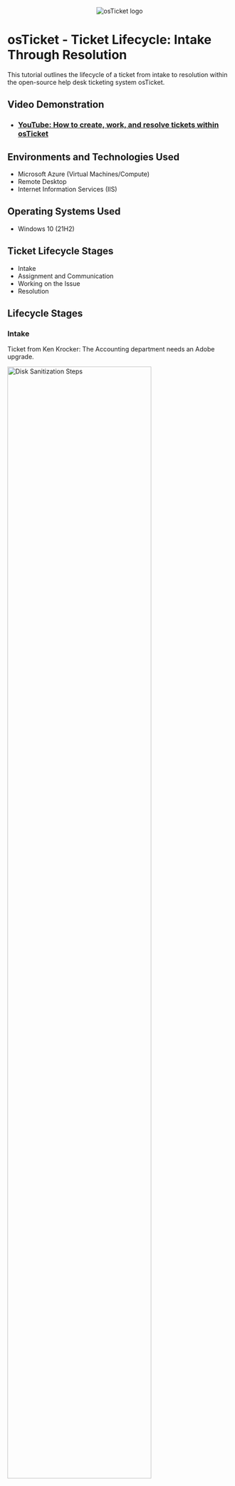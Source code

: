<p align="center">
<img src="https://i.imgur.com/Clzj7Xs.png" alt="osTicket logo"/>
</p>

<h1>osTicket - Ticket Lifecycle: Intake Through Resolution</h1>
This tutorial outlines the lifecycle of a ticket from intake to resolution within the open-source help desk ticketing system osTicket.<br />


<h2>Video Demonstration</h2>

- ### [YouTube: How to create, work, and resolve tickets within osTicket](https://www.youtube.com)

<h2>Environments and Technologies Used</h2>

- Microsoft Azure (Virtual Machines/Compute)
- Remote Desktop
- Internet Information Services (IIS)

<h2>Operating Systems Used </h2>

- Windows 10</b> (21H2)

<h2>Ticket Lifecycle Stages</h2>

- Intake
- Assignment and Communication
- Working on the Issue
- Resolution

<h2>Lifecycle Stages</h2>

<h3>Intake </h3>
Ticket from Ken Krocker: The Accounting department needs an Adobe upgrade.

<p>
<img src="https://i.imgur.com/d7fn4ya.png" height="80%" width="80%" alt="Disk Sanitization Steps"/>
</p>


<h3>Assignment & Communication </h3>
As John assign the ticket to John, and set the properties of the ticket.
<img src="https://i.imgur.com/YwrkET8.png" height="80%" width="80%" alt="Disk Sanitization Steps"/>

<h3> Working The Issue </h3>
John's first response to Ken Krocker
<img src="https://i.imgur.com/sN3cwkS.png" height="80%" width="80%" alt="Disk Sanitization Steps"/>
Ken Krockers replies to John. The suggested solution isn't possible for Ken. 
<img src="https://i.imgur.com/KzQ1Bay.png" height="80%" width="80%" alt="Disk Sanitization Steps"/>
John suggests another solution.
<img src="https://i.imgur.com/GCQ7HGK.png" height="80%" width="80%" alt="Disk Sanitization Steps"/>
Ken thanks John for the help 
<img src="https://i.imgur.com/ma22NvG.png" height="80%" width="80%" alt="Disk Sanitization Steps"/>
John closes the ticket
<img src="https://i.imgur.com/Zx9MTaM.png" height="80%" width="80%" alt="Disk Sanitization Steps"/>


<h2>Lifecycle Stages Example #2 </h2>

<h3>Intake </h3>
Ticket from Karen Krocy: The entire online mobile banking system is down.
<p>
<img src="https://i.imgur.com//e9eynsj.png" height="80%" width="80%" alt="Disk Sanitization Steps"/>
</p>

<h3>Assignment & Communication </h3>
As John assign the ticket to Jane and set the properties of the ticket.
<img src="https://i.imgur.com/adr1wGN.png" height="80%" width="80%" alt="Disk Sanitization Steps"/>

The logs Jane can see

<img src="https://i.imgur.com/6YplSNF.png" height="80%" width="80%" alt="Disk Sanitization Steps"/>

<h3> Working The Issue </h3>
Jane's first response to Karen Krocy
<img src="https://i.imgur.com/0RmQyDY.png" height="80%" width="80%" alt="Disk Sanitization Steps"/>

Jane gets back to Karen with some more info.
<img src="https://i.imgur.com/rze9fPD.png" height="80%" width="80%" alt="Disk Sanitization Steps"/>

Karen thanks Jane for the support.
<img src="https://i.imgur.com/RfWezVm.png" height="80%" width="80%" alt="Disk Sanitization Steps"/>

Jane closes the ticket.

<img src="https://i.imgur.com/JohGqIu.png" height="80%" width="80%" alt="Disk Sanitization Steps"/>




<h2>Lifecycle Stages Example #3 </h2>

<h3>Intake </h3>
Ticket from Karen Krocy: The CFO's laptop won't turn on
<p>
<img src="https://i.imgur.com/lWKEPyB.png" height="80%" width="80%" alt="Disk Sanitization Steps"/>
</p>


<h3>Assignment & Communication </h3>
As John assign the ticket to John, and set the properties of the ticket.
<img src="https://i.imgur.com/oMhEjIe.png" height="80%" width="80%" alt="Disk Sanitization Steps"/>

<h3> Working The Issue </h3>
John's first reply and Karen's response.
<img src="https://i.imgur.com/oMhEjIe.png" height="80%" width="80%" alt="Disk Sanitization Steps"/>

John suggests another potential solution.
<img src="https://i.imgur.com/CPTaXzu.png" height="80%" width="80%" alt="Disk Sanitization Steps"/>

Karen thanks John for the support, and John closes the ticket.

<img src="https://i.imgur.com/PVA0BoL.png" height="80%" width="80%" alt="Disk Sanitization Steps"/>
